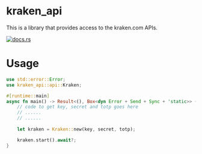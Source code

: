 # kraken_api
This is a library that provides access to the kraken.com APIs.

[![docs.rs](https://docs.rs/kraken_api/badge.svg)](https://docs.rs/kraken_api)

# Usage
```rust
use std::error::Error;
use kraken_api::api::Kraken;

#[runtime::main]
async fn main() -> Result<(), Box<dyn Error + Send + Sync + 'static>> {
    // code to get key, secret and totp goes here
    // ......
    // ......
    
    let kraken = Kraken::new(key, secret, totp);

    kraken.start().await?;
}
```
